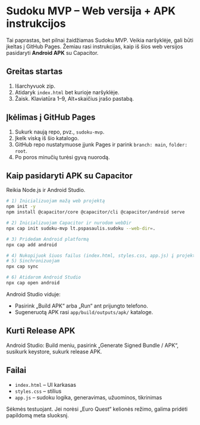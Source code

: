 # Sudoku MVP – Web versija + APK instrukcijos

Tai paprastas, bet pilnai žaidžiamas Sudoku MVP. Veikia naršyklėje, gali būti įkeltas į GitHub Pages.
Žemiau rasi instrukcijas, kaip iš šios web versijos pasidaryti **Android APK** su Capacitor.

## Greitas startas
1. Išarchyvuok zip.
2. Atidaryk `index.html` bet kurioje naršyklėje.
3. Žaisk. Klaviatūra 1–9, Alt+skaičius įrašo pastabą.

## Įkėlimas į GitHub Pages
1. Sukurk naują repo, pvz., `sudoku-mvp`.
2. Įkelk viską iš šio katalogo.
3. GitHub repo nustatymuose įjunk Pages ir parink `branch: main`, `folder: root`.
4. Po poros minučių turėsi gyvą nuorodą.

## Kaip pasidaryti APK su Capacitor
Reikia Node.js ir Android Studio.

```bash
# 1) Inicializuojam mažą web projektą
npm init -y
npm install @capacitor/core @capacitor/cli @capacitor/android serve

# 2) Inicializuojam Capacitor ir nurodom webDir
npx cap init sudoku-mvp lt.pspasaulis.sudoku --web-dir=.

# 3) Pridedam Android platformą
npx cap add android

# 4) Nukopijuok šiuos failus (index.html, styles.css, app.js) į projekto root, kaip dabar
# 5) Sinchronizuojam
npx cap sync

# 6) Atidarom Android Studio
npx cap open android
```

Android Studio viduje:
- Pasirink „Build APK“ arba „Run“ ant prijungto telefono.
- Sugeneruotą APK rasi `app/build/outputs/apk/` kataloge.

## Kurti Release APK
Android Studio: Build meniu, pasirink „Generate Signed Bundle / APK“, susikurk keystore, sukurk release APK.

## Failai
- `index.html` – UI karkasas
- `styles.css` – stilius
- `app.js` – sudoku logika, generavimas, užuominos, tikrinimas

Sėkmės testuojant. Jei norėsi „Euro Quest“ kelionės režimo, galima pridėti papildomą meta sluoksnį.
